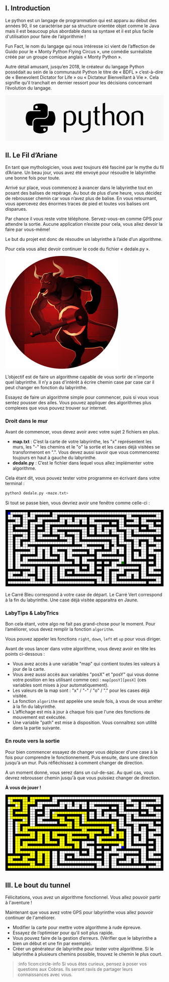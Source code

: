 ## I. Introduction
Le python est un langage de programmation qui est apparu au début des années 90, il se caractérise par sa structure orientée objet comme le Java mais il est beaucoup plus abordable dans sa syntaxe et il est plus facile d'utilisation pour faire de l’algorithmie !

Fun Fact, le nom du langage qui nous intéresse ici vient de l’affection de Guido pour le « Monty Python Flying Circus », une comédie surréaliste créée par un groupe comique anglais « Monty Python ».

Autre détail amusant, jusqu’en 2018, le créateur du langage Python possédait au sein de la communauté Python le titre de « BDFL » c’est-à-dire de « Benevolent Dictator for Life » ou « Dictateur Bienveillant à Vie ». Cela signifie qu’il tranchait en dernier ressort pour les décisions concernant l’évolution du langage.

![](assets/logo_python.png)

## II. Le Fil d’Ariane
En tant que mythologicien, vous avez toujours été fasciné par le mythe du fil d’Ariane. Un beau jour, vous avez été envoyé pour résoudre le labyrinthe une bonne fois pour toute.

Arrivé sur place, vous commencez à avancer dans le labyrinthe tout en posant des balises de repérage. Au bout de plus d’une heure, vous décidez de rebrousser chemin car vous n’avez plus de balise. En vous retournant, vous apercevez des énormes traces de pied et toutes vos balises ont disparues.

Par chance il vous reste votre téléphone. Servez-vous-en comme GPS pour attendre la sortie. Aucune application n’existe pour cela, vous allez devoir la faire par vous-même!

Le but du projet est donc de résoudre un labyrinthe à l’aide d’un algorithme.

Pour cela vous allez devoir continuer le code du fichier « dedale.py ».

![](assets/minotaure.png)

L’objectif est de faire un algorithme capable de vous sortir de n'importe quel labyrinthe. Il n’y a pas d'intérêt à écrire chemin case par case car il peut changer en fonction du labyrinthe.

Essayez de faire un algorithme simple pour commencer, puis si vous vous sentez pousser des ailes. Vous pouvez appliquer des algorithmes plus complexes que vous pouvez trouver sur internet.

### Droit dans le mur
Avant de commencer, vous devez avoir avec votre sujet 2 fichiers en plus.

- **map.txt** : C’est la carte de votre labyrinthe, les "x" représentent les murs, les "-" les chemins et le "o" la sortie et les cases déjà visitées se transformeront en ".". Vous devez aussi savoir que vous commencerez toujours en haut à gauche du labyrinthe.
- **dedale.py** : C’est le fichier dans lequel vous allez implémenter votre algorithme.

Cela étant dit, vous pouvez tester votre programme en écrivant dans votre terminal :

```sh
python3 dedale.py <maze.txt>
```

Si tout se passe bien, vous devriez avoir une fenêtre comme celle-ci :

![](assets/window.png)

Le Carré Bleu correspond à votre case de départ.
Le Carré Vert correspond à la fin du labyrinthe.
Une case déjà visitée apparaitra en Jaune.

### LabyTips & LabyTrics
Bon cela étant, votre algo ne fait pas grand-chose pour le moment. Pour l’améliorer, vous devez remplir la fonction `algorithm`.

Vous pouvez appeler les fonctions `right`, `down`, `left` et `up` pour vous diriger.

Avant de vous lancer dans votre algorithme, vous devez avoir en tête les points ci-dessous :

- Vous avez accès à une variable "map" qui contient toutes les valeurs à jour de la carte.
- Vous avez aussi accès aux variables "posX" et "posY" qui vous donne votre position en les utilisant comme ceci : `map[posY][posX]` (ces variables sont mises à jour automatiquement).
- Les valeurs de la map sont : "x" / "-" / "o" / "." pour les cases déjà visitée.
- La fonction `algorithm` est appelée une seule fois, à vous de vous arrêter à la fin du labyrinthe.
- L’affichage est mis à jour à chaque fois que l'une des fonctions de mouvement est exécutée.
- Une variable "path" est mise à disposition. Vous connaîtrez son utilité dans la partie suivante.

### En route vers la sortie
Pour bien commencer essayez de changer vous déplacer d'une case à la fois pour comprendre le fonctionnement.
Puis ensuite, dans une direction jusqu'à un mur.
Puis réfléchissez à comment changer de direction.

A un moment donné, vous serez dans un cul-de-sac. Au quel cas, vous devrez rebrousser chemin jusqu'à que vous puissiez changer de direction.

**À vous de jouer !**

![](assets/example.png)

## III. Le bout du tunnel
Félicitations, vous avez un algorithme fonctionnel. Vous allez pouvoir partir à l'aventure !

Maintenant que vous avez votre GPS pour labyrinthe vous allez pouvoir continuer de l'améliorer.

- Modifier la carte pour mettre votre algorithme à rude épreuve.
- Essayez de l’optimiser pour qu’il soit plus rapide.
- Vous pouvez faire de la gestion d’erreurs. (Vérifier que le labyrinthe a bien un début et une fin par exemple).
- Créer un générateur de labyrinthe pour tester votre algorithme. Si le labyrinthe à plusieurs chemins possible, trouvez le chemin le plus court.

>:info !icon:circle-info Si vous êtes curieux, pensez à poser vos questions aux Cobras. Ils seront ravis de partager leurs connaissances avec vous.

